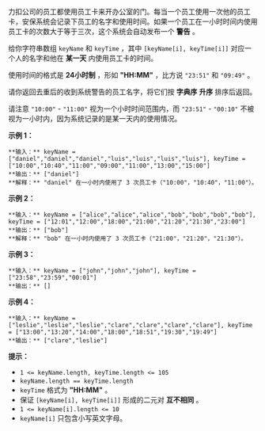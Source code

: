 力扣公司的员工都使用员工卡来开办公室的门。每当一个员工使用一次他的员工卡，安保系统会记录下员工的名字和使用时间。如果一个员工在一小时时间内使用员工卡的次数大于等于三次，这个系统会自动发布一个
**警告** 。

给你字符串数组 `keyName` 和 `keyTime` ，其中 `[keyName[i], keyTime[i]]` 对应一个人的名字和他在
**某一天** 内使用员工卡的时间。

使用时间的格式是 **24小时制** ，形如 **"HH:MM"** ，比方说 `"23:51"` 和 `"09:49"` 。

请你返回去重后的收到系统警告的员工名字，将它们按 **字典序** **升序** 排序后返回。

请注意 `"10:00"` \- `"11:00"` 视为一个小时时间范围内，而 `"23:51"` \- `"00:10"`
不被视为一小时内，因为系统记录的是某一天内的使用情况。

**示例 1：**

    
    
    **输入：** keyName = ["daniel","daniel","daniel","luis","luis","luis","luis"], keyTime = ["10:00","10:40","11:00","09:00","11:00","13:00","15:00"]
    **输出：** ["daniel"]
    **解释：** "daniel" 在一小时内使用了 3 次员工卡（"10:00"，"10:40"，"11:00"）。
    

**示例 2：**

    
    
    **输入：** keyName = ["alice","alice","alice","bob","bob","bob","bob"], keyTime = ["12:01","12:00","18:00","21:00","21:20","21:30","23:00"]
    **输出：** ["bob"]
    **解释：** "bob" 在一小时内使用了 3 次员工卡（"21:00"，"21:20"，"21:30"）。
    

**示例 3：**

    
    
    **输入：** keyName = ["john","john","john"], keyTime = ["23:58","23:59","00:01"]
    **输出：** []
    

**示例 4：**

    
    
    **输入：** keyName = ["leslie","leslie","leslie","clare","clare","clare","clare"], keyTime = ["13:00","13:20","14:00","18:00","18:51","19:30","19:49"]
    **输出：** ["clare","leslie"]
    

**提示：**

  * `1 <= keyName.length, keyTime.length <= 105`
  * `keyName.length == keyTime.length`
  * `keyTime` 格式为 **"HH:MM"** 。
  * 保证 `[keyName[i], keyTime[i]]` 形成的二元对 **互不相同** 。
  * `1 <= keyName[i].length <= 10`
  * `keyName[i]` 只包含小写英文字母。

